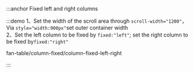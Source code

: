 :::anchor Fixed left and right columns

:::demo 1、Set the width of the scroll area through `scroll-width="1200"`，Via `style="width:900px"`set outer container width<br>2、Set the left column to be fixed by `fixed:"left"`; set the right column to be fixed by`fixed:"right"`

fan-table/column-fixed/column-fixed-left-right

:::

